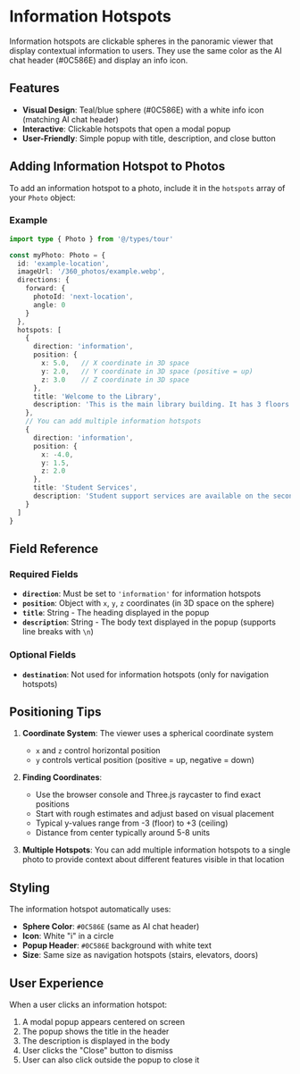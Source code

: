 # Information Hotspots

Information hotspots are clickable spheres in the panoramic viewer that display contextual information to users. They use the same color as the AI chat header (#0C586E) and display an info icon.

## Features

- **Visual Design**: Teal/blue sphere (#0C586E) with a white info icon (matching AI chat header)
- **Interactive**: Clickable hotspots that open a modal popup
- **User-Friendly**: Simple popup with title, description, and close button

## Adding Information Hotspot to Photos

To add an information hotspot to a photo, include it in the `hotspots` array of your `Photo` object:

### Example

```typescript
import type { Photo } from '@/types/tour'

const myPhoto: Photo = {
  id: 'example-location',
  imageUrl: '/360_photos/example.webp',
  directions: {
    forward: {
      photoId: 'next-location',
      angle: 0
    }
  },
  hotspots: [
    {
      direction: 'information',
      position: {
        x: 5.0,   // X coordinate in 3D space
        y: 2.0,   // Y coordinate in 3D space (positive = up)
        z: 3.0    // Z coordinate in 3D space
      },
      title: 'Welcome to the Library',
      description: 'This is the main library building. It has 3 floors with study areas, computer labs, and a café on the ground floor.\n\nOpening hours:\nMonday - Friday: 8am - 10pm\nWeekend: 10am - 6pm'
    },
    // You can add multiple information hotspots
    {
      direction: 'information',
      position: {
        x: -4.0,
        y: 1.5,
        z: 2.0
      },
      title: 'Student Services',
      description: 'Student support services are available on the second floor. We can help with academic advice, counseling, and career guidance.'
    }
  ]
}
```

## Field Reference

### Required Fields

- **`direction`**: Must be set to `'information'` for information hotspots
- **`position`**: Object with `x`, `y`, `z` coordinates (in 3D space on the sphere)
- **`title`**: String - The heading displayed in the popup
- **`description`**: String - The body text displayed in the popup (supports line breaks with `\n`)

### Optional Fields

- **`destination`**: Not used for information hotspots (only for navigation hotspots)

## Positioning Tips

1. **Coordinate System**: The viewer uses a spherical coordinate system
   - `x` and `z` control horizontal position
   - `y` controls vertical position (positive = up, negative = down)
   
2. **Finding Coordinates**: 
   - Use the browser console and Three.js raycaster to find exact positions
   - Start with rough estimates and adjust based on visual placement
   - Typical y-values range from -3 (floor) to +3 (ceiling)
   - Distance from center typically around 5-8 units

3. **Multiple Hotspots**: You can add multiple information hotspots to a single photo to provide context about different features visible in that location

## Styling

The information hotspot automatically uses:
- **Sphere Color**: `#0C586E` (same as AI chat header)
- **Icon**: White "i" in a circle
- **Popup Header**: `#0C586E` background with white text
- **Size**: Same size as navigation hotspots (stairs, elevators, doors)

## User Experience

When a user clicks an information hotspot:
1. A modal popup appears centered on screen
2. The popup shows the title in the header
3. The description is displayed in the body
4. User clicks the "Close" button to dismiss
5. User can also click outside the popup to close it

